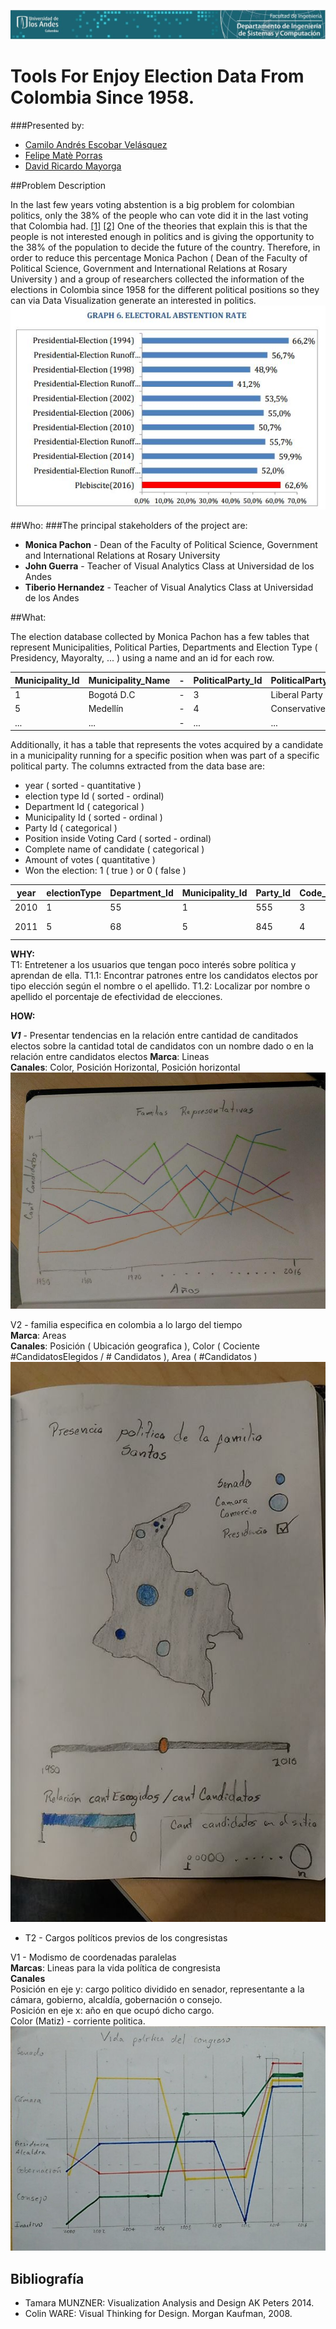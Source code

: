 ![](https://raw.githubusercontent.com/caev03/VA-ProyectoSemestre/master/ReadMeImages/DISCBanner.JPG)

# Tools For Enjoy Election Data From Colombia Since 1958.

###Presented by:
* [Camilo Andrés Escobar Velásquez](https://github.com/caev03)
* [Felipe Matè Porras](https://github.com/f94f)
* [David Ricardo Mayorga](https://github.com/damayor)

##Problem Description

In the last few years voting abstention is a big problem for colombian politics, only the 38% of the people who can vote did it in the last voting that Colombia had. [\[1\]](http://www.bbc.com/mundo/noticias-america-latina-37539590) [\[2\]](https://www.wilsoncenter.org/sites/default/files/voting_for_peace_wwc-fip_final_english.pdf) One of the theories that explain this is that the people is not interested enough in politics and is giving the opportunity to the 38% of the population to decide the future of the country. Therefore, in order to reduce this percentage Monica Pachon ( Dean of the Faculty of Political Science, Government and International Relations at Rosary University ) and a group of researchers collected the information of the elections in Colombia since 1958 for the different political positions so they can via Data Visualization generate an interested in politics.
![](https://raw.githubusercontent.com/caev03/VA-ProyectoSemestre/master/ReadMeImages/VotingAbstention.JPG)  


##Who:
###The principal stakeholders of the project are:
* **Monica Pachon** - Dean of the Faculty of Political Science, Government and International Relations at Rosary University 
* **John Guerra** - Teacher of Visual Analytics Class at Universidad de los Andes 
* **Tiberio Hernandez** - Teacher of Visual Analytics Class at Universidad de los Andes 

##What:

The election database collected by Monica Pachon has a few tables that represent Municipalities, Political Parties, Departments and Election Type ( Presidency, Mayoralty, ... ) using a name and an id for each row.

Municipality_Id | Municipality_Name | - | PoliticalParty_Id | PoliticalParty_Name | - | ElectionType_Id | ElectionType_Name
---|---|---|---|---|---|---|---
1 | Bogotá D.C | - | 3 | Liberal Party | - | 555 | Presidency
5 | Medellín | - | 4 | Conservative Party | - | 845 | Mayoralty
...|...| - |...|...| - |...|...

Additionally, it has a table that represents the votes acquired by a candidate in a municipality running for a specific position when was part of a specific political party. The columns extracted from the data base are:

- year ( sorted - quantitative )
- election type Id ( sorted - ordinal)
- Department Id ( categorical )
- Municipality Id ( sorted - ordinal )
- Party Id ( categorical )
- Position inside Voting Card ( sorted - ordinal)
- Complete name of candidate ( categorical )
- Amount of votes ( quantitative )
- Won the election: 1 ( true ) or 0 ( false )

year|electionType|Department_Id|Municipality_Id|Party_Id|Code_List|First_LastName|Second_Lastname|Name|Votes|Seats
---|---|---|---|---|---|---|---|---|---|---
2010|1|55|1|555|3|"Sanabria"|"Ordoñez"|"Daniel"|200|0
2011|5|68|5|845|4|"Cobos"|"Triana"|"Jose Andrés"|150|1

**WHY:**   
T1: Entretener a los usuarios que tengan poco interés sobre política y aprendan de ella.
T1.1: Encontrar patrones entre los candidatos electos por tipo elección según el nombre o el apellido.
T1.2: Localizar por nombre o apellido el porcentaje de efectividad de elecciones.
  

**HOW:**  
    
***V1*** - Presentar tendencias en la relación entre cantidad de canditados electos sobre la cantidad total de candidatos con un nombre dado o en la relación entre candidatos electos
****Marca****: Lineas  
****Canales****: Color, Posición Horizontal, Posición horizontal  
![](https://raw.githubusercontent.com/caev03/VA-ProyectoSemestre/master/T1-V1.png)

V2 - familia especifica en colombia a lo largo del tiempo  
**Marca**: Areas  
**Canales**: Posición ( Ubicación geografica ), Color ( Cociente #CandidatosElegidos / # Candidatos ), Area ( #Candidatos )  
![](https://raw.githubusercontent.com/caev03/VA-ProyectoSemestre/master/T1-V2.png)

 - T2 - Cargos políticos previos de los congresistas
 
V1 - Modismo de coordenadas paralelas  
**Marcas**: Lineas para la vida política de congresista  
**Canales**  
Posición en eje y: cargo politico dividido en senador, representante a la cámara, gobierno, alcaldía, gobernación o consejo.  
Posición en eje x: año en que ocupó dicho cargo.  
Color (Matiz) - corriente politica.  
![](https://raw.githubusercontent.com/caev03/VA-ProyectoSemestre/master/T2-V1.jpg)


## Bibliografía
* Tamara MUNZNER: Visualization Analysis and Design AK Peters 2014.
* Colin WARE: Visual Thinking for Design. Morgan Kaufman, 2008.




